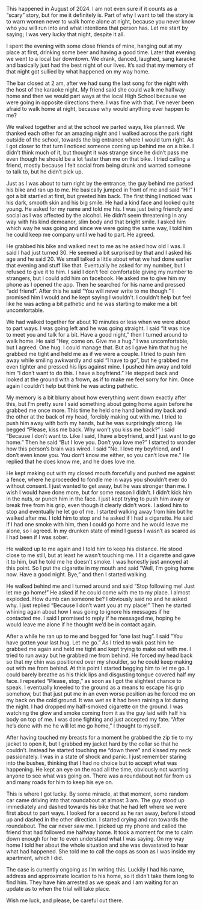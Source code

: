 This happened in August of 2024. I am not even sure if it counts as a “scary” story, but for me it definitely is. Part of why I want to tell the story is to warn women never to walk home alone at night, because you never know who you will run into and what intentions that person has. Let me start by saying; I was very lucky that night, despite it all.

I spent the evening with some close friends of mine, hanging out at my place at first, drinking some beer and having a good time. Later that evening we went to a local bar downtown. We drank, danced, laughed, sang karaoke and basically just had the best night of our lives. It’s sad that my memory of that night got sullied by what happened on my way home.

The bar closed at 2 am, after we had sung the last song for the night with the host of the karaoke night. My friend said she could walk me halfway home and then we would part ways at the local High School because we were going in opposite directions there. I was fine with that. I’ve never been afraid to walk home at night, because why would anything ever happen to me?

We walked together and at the school we parted ways, like planned. We thanked each other for an amazing night and I walked across the park right outside of the school, towards the big entrance where I would turn right. As I got closer to that turn I noticed someone coming up behind me on a bike. I didn’t think much of it, but thought it was strange since he didn’t pass me even though he should be a lot faster than me on that bike. I tried calling a friend, mostly because I felt social from being drunk and wanted someone to talk to, but he didn’t pick up.

Just as I was about to turn right by the entrance, the guy behind me parked his bike and ran up to me. He basically jumped in front of me and said “Hi!” I got a bit startled at first, but greeted him back. The first thing I noticed was his dark, smooth skin and his big smile. He had a kind face and looked quite young. He asked for my name and told me his. I was just being friendly and social as I was affected by the alcohol. He didn’t seem threatening in any way with his kind demeanor, slim body and that bright smile. I asked him which way he was going and since we were going the same way, I told him he could keep me company until we had to part. He agreed.

He grabbed his bike and walked next to me as he asked how old I was. I said I had just turned 30. He seemed a bit surprised by that and I asked his age and he said 20. We small talked a little about what we had done earlier that evening and stuff like that. Eventually he asked for my number, but I refused to give it to him. I said I don’t feel comfortable giving my number to strangers, but I could add him on facebook. He asked me to give him my phone as I opened the app. Then he searched for his name and pressed “add friend”. After this he said “You will never write to me though.” I promised him I would and he kept saying I wouldn’t. I couldn’t help but feel like he was acting a bit pathetic and he was starting to make me a bit uncomfortable.

We had walked together for about 10 minutes or less when we were about to part ways. I was going left and he was going straight. I said “It was nice to meet you and talk for a bit. Have a good night,” then I turned around to walk home. He said “Hey, come on. Give me a hug.” I was uncomfortable, but I agreed. One hug. I could manage that. But as I gave him that hug he grabbed me tight and held me as if we were a couple. I tried to push him away while smiling awkwardly and said “I have to go”, but he grabbed me even tighter and pressed his lips against mine. I pushed him away and told him “I don’t want to do this. I have a boyfriend.” He stepped back and looked at the ground with a frown, as if to make me feel sorry for him. Once again I couldn’t help but think he was acting pathetic.

My memory is a bit blurry about how everything went down exactly after this, but I’m pretty sure I said something about going home again before he grabbed me once more. This time he held one hand behind my back and the other at the back of my head, forcibly making out with me. I tried to push him away with both my hands, but he was surprisingly strong. He begged “Please, kiss me back. Why won’t you kiss me back?” I said “Because I don’t want to. Like I said, I have a boyfriend, and I just want to go home.” Then he said “But I love you. Don’t you love me?” I started to wonder how this person’s brain was wired. I said “No. I love my boyfriend, and I don’t even know you. You don’t know me either, so you can’t love me.” He replied that he does know me, and he does love me.

He kept making out with my closed mouth forcefully and pushed me against a fence, where he proceeded to fondle me in ways you shouldn’t ever do without consent. I just wanted to get away, but he was stronger than me. I wish I would have done more, but for some reason I didn’t. I didn’t kick him in the nuts, or punch him in the face. I just kept trying to push him away or break free from his grip, even though it clearly didn’t work. I asked him to stop and eventually he let go of me. I started walking away from him but he walked after me. I told him to stop and he asked if I had a cigarette. He said if I had one smoke with him, then I could go home and he would leave me alone, so I agreed. In my drunken state of mind I guess I wasn’t as scared as I had been if I was sober.

He walked up to me again and I told him to keep his distance. He stood close to me still, but at least he wasn’t touching me. I lit a cigarette and gave it to him, but he told me he doesn’t smoke. I was honestly just annoyed at this point. So I put the cigarette in my mouth and said “Well, I’m going home now. Have a good night. Bye,” and then I started walking. 

He walked behind me and I turned around and said “Stop following me! Just let me go home!” He asked if he could come with me to my place. I almost exploded. How dumb can someone be? I obviously said no and he asked why. I just replied “Because I don’t want you at my place!” Then he started whining again about how I was going to ignore his messages if he contacted me. I said I promised to reply if he messaged me, hoping he would leave me alone if he thought we’d be in contact again.

After a while he ran up to me and begged for “one last hug”. I said “You have gotten your last hug. Let me go.” As I tried to walk past him he grabbed me again and held me tight and kept trying to make out with me. I tried to run away but he grabbed me from behind. He forced my head back so that my chin was positioned over my shoulder, so he could keep making out with me from behind. At this point I started begging him to let me go. I could barely breathe as his thick lips and disgusting tongue covered half my face. I repeated “Please, stop,” as soon as I got the slightest chance to speak. I eventually kneeled to the ground as a means to escape his grip somehow, but that just put me in an even worse position as he forced me on my back on the cold ground. It was wet as it had been raining a lot during the night. I had dropped my half-smoked cigarette on the ground. I was watching the glow and smoke coming from it as the guy laid with half his body on top of me. I was done fighting and just accepted my fate. “After he’s done with me he will let me go home,” I thought to myself. 

After having touched my breasts for a moment he grabbed the zip tie to my jacket to open it, but I grabbed my jacket hard by the collar so that he couldn’t. Instead he started touching me “down there” and kissed my neck passionately. I was in a state of shock and panic. I just remember staring into the bushes, thinking that I had no choice but to accept what was happening. He kept an eye on the road all the time, obviously not wanting anyone to see what was going on. There was a roundabout not far from us and many roads for him to keep his eye on.

This is where I got lucky. By some miracle, at that moment, some random car came driving into that roundabout at almost 3 am. The guy stood up immediately and dashed towards his bike that he had left where we were first about to part ways. I looked for a second as he ran away, before I stood up and dashed in the other direction. I started crying and ran towards the roundabout. The car never saw me. I picked up my phone and called the friend that had followed me halfway home. It took a moment for me to calm down enough for her to even understand what I was saying. On my way home I told her about the whole situation and she was devastated to hear what had happened. She told me to call the cops as soon as I was inside my apartment, which I did.

The case is currently ongoing as I’m writing this. Luckily I had his name, address and approximate location to his home, so it didn’t take them long to find him. They have him arrested as we speak and I am waiting for an update as to when the trial will take place.

Wish me luck, and please, be careful out there.

